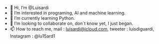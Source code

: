 - 👋 Hi, I’m @Luisardi
- 👀 I’m interested in programing, AI and machine learning.
- 🌱 I’m currently learning Python.
- 💞️ I’m looking to collaborate on, don´t know yet, I just began.
- 📫 How to reach me, mail : luisardi@icloud.com, tweeter : luisdiguardi, Instagram : @lu15ard1

<!---
Luisardi/Luisardi is a ✨ special ✨ repository because its `README.md` (this file) appears on your GitHub profile.
You can click the Preview link to take a look at your changes.
--->
